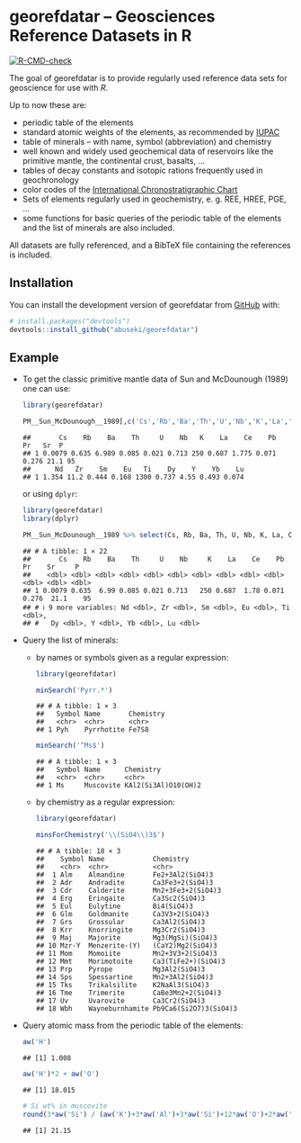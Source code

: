 
# georefdatar – Geosciences Reference Datasets in R

<!-- badges: start -->

[![R-CMD-check](https://github.com/abuseki/georefdatar/actions/workflows/R-CMD-check.yaml/badge.svg)](https://github.com/abuseki/georefdatar/actions/workflows/R-CMD-check.yaml)
<!-- badges: end -->

The goal of georefdatar is to provide regularly used reference data sets
for geoscience for use with *R*.

Up to now these are:

- periodic table of the elements
- standard atomic weights of the elements, as recommended by
  [IUPAC](https://iupac.org)
- table of minerals – with name, symbol (abbreviation) and chemistry
- well known and widely used geochemical data of reservoirs like the
  primitive mantle, the continental crust, basalts, …
- tables of decay constants and isotopic rations frequently used in
  geochronology
- color codes of the [International Chronostratigraphic
  Chart](https://stratigraphy.org/chart)
- Sets of elements regularly used in geochemistry, e. g. REE, HREE, PGE,
  …
- some functions for basic queries of the periodic table of the elements
  and the list of minerals are also included.

All datasets are fully referenced, and a BibTeX file containing the
references is included.

## Installation

You can install the development version of georefdatar from
[GitHub](https://github.com/) with:

``` r
# install.packages("devtools")
devtools::install_github("abuseki/georefdatar")
```

## Example

- To get the classic primitive mantle data of Sun and McDounough (1989)
  one can use:

  ``` r
  library(georefdatar)

  PM__Sun_McDounough__1989[,c('Cs','Rb','Ba','Th','U','Nb','K','La','Ce','Pb','Pr','Sr','P','Nd','Zr','Sm','Eu','Ti','Dy','Y','Yb','Lu')]
  ```

      ##       Cs    Rb    Ba    Th     U    Nb   K    La    Ce    Pb    Pr   Sr  P
      ## 1 0.0079 0.635 6.989 0.085 0.021 0.713 250 0.687 1.775 0.071 0.276 21.1 95
      ##      Nd   Zr    Sm    Eu   Ti    Dy    Y    Yb    Lu
      ## 1 1.354 11.2 0.444 0.168 1300 0.737 4.55 0.493 0.074

  or using `dplyr`:

  ``` r
  library(georefdatar)
  library(dplyr)

  PM__Sun_McDounough__1989 %>% select(Cs, Rb, Ba, Th, U, Nb, K, La, Ce, Pb, Pr, Sr, P, Nd, Zr, Sm, Eu, Ti, Dy, Y, Yb, Lu)
  ```

      ## # A tibble: 1 × 22
      ##       Cs    Rb    Ba    Th     U    Nb     K    La    Ce    Pb    Pr    Sr     P
      ##    <dbl> <dbl> <dbl> <dbl> <dbl> <dbl> <dbl> <dbl> <dbl> <dbl> <dbl> <dbl> <dbl>
      ## 1 0.0079 0.635  6.99 0.085 0.021 0.713   250 0.687  1.78 0.071 0.276  21.1    95
      ## # ℹ 9 more variables: Nd <dbl>, Zr <dbl>, Sm <dbl>, Eu <dbl>, Ti <dbl>,
      ## #   Dy <dbl>, Y <dbl>, Yb <dbl>, Lu <dbl>

- Query the list of minerals:

  - by names or symbols given as a regular expression:

    ``` r
    library(georefdatar)

    minSearch('Pyrr.*')
    ```

        ## # A tibble: 1 × 3
        ##   Symbol Name       Chemistry
        ##   <chr>  <chr>      <chr>    
        ## 1 Pyh    Pyrrhotite Fe7S8

    ``` r
    minSearch('^Ms$')
    ```

        ## # A tibble: 1 × 3
        ##   Symbol Name      Chemistry          
        ##   <chr>  <chr>     <chr>              
        ## 1 Ms     Muscovite KAl2(Si3Al)O10(OH)2

  - by chemistry as a regular expression:

    ``` r
    library(georefdatar)

    minsForChemistry('\\(SiO4\\)3$')
    ```

        ## # A tibble: 18 × 3
        ##    Symbol Name            Chemistry            
        ##    <chr>  <chr>           <chr>                
        ##  1 Alm    Almandine       Fe2+3Al2(SiO4)3      
        ##  2 Adr    Andradite       Ca3Fe3+2(SiO4)3      
        ##  3 Cdr    Calderite       Mn2+3Fe3+2(SiO4)3    
        ##  4 Erg    Eringaite       Ca3Sc2(SiO4)3        
        ##  5 Eul    Eulytine        Bi4(SiO4)3           
        ##  6 Glm    Goldmanite      Ca3V3+2(SiO4)3       
        ##  7 Grs    Grossular       Ca3Al2(SiO4)3        
        ##  8 Krr    Knorringite     Mg3Cr2(SiO4)3        
        ##  9 Maj    Majorite        Mg3(MgSi)(SiO4)3     
        ## 10 Mzr-Y  Menzerite-(Y)   (CaY2)Mg2(SiO4)3     
        ## 11 Mom    Momoiite        Mn2+3V3+2(SiO4)3     
        ## 12 Mmt    Morimotoite     Ca3(TiFe2+)(SiO4)3   
        ## 13 Prp    Pyrope          Mg3Al2(SiO4)3        
        ## 14 Sps    Spessartine     Mn2+3Al2(SiO4)3      
        ## 15 Tks    Trikalsilite    K2NaAl3(SiO4)3       
        ## 16 Tme    Trimerite       CaBe3Mn2+2(SiO4)3    
        ## 17 Uv     Uvarovite       Ca3Cr2(SiO4)3        
        ## 18 Wbh    Wayneburnhamite Pb9Ca6(Si2O7)3(SiO4)3

- Query atomic mass from the periodic table of the elements:

  ``` r
  aw('H')
  ```

      ## [1] 1.008

  ``` r
  aw('H')*2 + aw('O')
  ```

      ## [1] 18.015

  ``` r
  # Si wt% in muscovite
  round(3*aw('Si') / (aw('K')+3*aw('Al')+3*aw('Si')+12*aw('O')+2*aw('H')) * 100, 2)
  ```

      ## [1] 21.15
